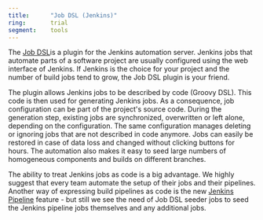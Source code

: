 ```yaml
---
title:      "Job DSL (Jenkins)"
ring:       trial
segment:    tools
---
```


The [Job DSL](https://wiki.jenkins-ci.org/display/JENKINS/Job+DSL+Plugin)is a plugin for the Jenkins automation server. Jenkins jobs that automate parts of a software project are usually configured using the web interface of Jenkins. If Jenkins is the choice for your project and the number of build jobs tend to grow, the Job DSL plugin is your friend.

The plugin allows Jenkins jobs to be described by code (Groovy DSL). This code is then used for generating Jenkins jobs. As a consequence, job configuration can be part of the project's source code. During the generation step, existing jobs are synchronized, overwritten or left alone, depending on the configuration. The same configuration manages deleting or ignoring jobs that are not described in code anymore. Jobs can easily be restored in case of data loss and changed without clicking buttons for hours. The automation also makes it easy to seed large numbers of homogeneous components and builds on different branches.

The ability to treat Jenkins jobs as code is a big advantage. We highly suggest that every team automate the setup of their jobs and their pipelines. Another way of expressing build pipelines as code is the new [Jenkins Pipeline](https://jenkins.io/doc/book/pipeline/) feature - but still we see the need of Job DSL seeder jobs to seed the Jenkins pipeline jobs themselves and any additional jobs.
